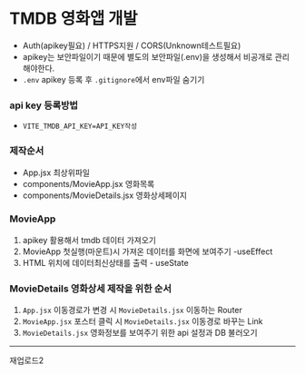 # TMDB 영화앱 개발
* Auth(apikey필요) / HTTPS지원 / CORS(Unknown테스트필요)
* apikey는 보안파일이기 때문에 별도의 보안파일(.env)을 생성해서 비공개로 관리해야한다.
* `.env` apikey 등록 후 `.gitignore`에서 env파일 숨기기
### api key 등록방법
* `VITE_TMDB_API_KEY=API_KEY작성`
### 제작순서
* App.jsx 최상위파일
* components/MovieApp.jsx 영화목록
* components/MovieDetails.jsx 영화상세페이지
### MovieApp
1. apikey 활용해서 tmdb 데이터 가져오기
2. MovieApp 첫실행(마운트)시 가져온 데이터를 화면에 보여주기 -useEffect
3. HTML 위치에 데이터최신상태를 출력 - useState
### MovieDetails 영화상세 제작을 위한 순서
1. `App.jsx` 이동경로가 변경 시 `MovieDetails.jsx` 이동하는 Router
2. `MovieApp.jsx` 포스터 클릭 시 `MovieDetails.jsx` 이동경로 바꾸는 Link
3. `MovieDetails.jsx` 영화정보를 보여주기 위한 api 설정과 DB 불러오기
-----
재업로드2